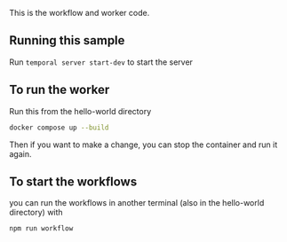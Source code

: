 This is the workflow and worker code.

## Running this sample

Run `temporal server start-dev` to start the server

## To run the worker

Run this from the hello-world directory

```bash
docker compose up --build
```

Then if you want to make a change, you can stop the container and run it again.

## To start the workflows

you can run the workflows in another terminal (also in the hello-world directory) with

```bash
npm run workflow
```
